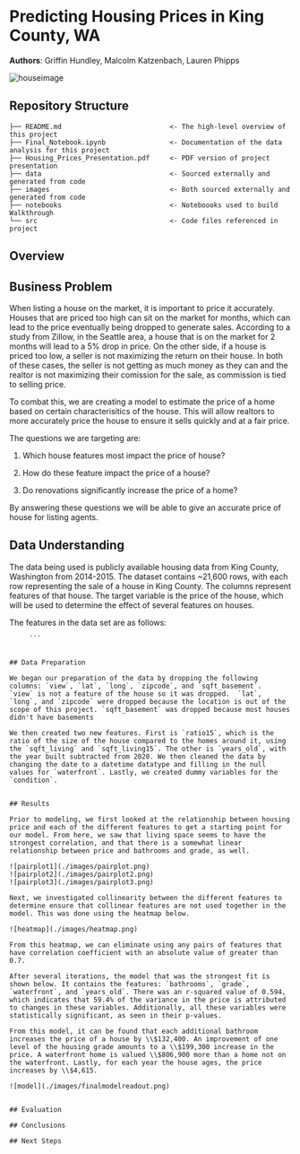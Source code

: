 # Predicting Housing Prices in King County, WA

**Authors**: Griffin Hundley, Malcolm Katzenbach, Lauren Phipps

![houseimage](./images/houses.jpg)


## Repository Structure

```
├── README.md                           <- The high-level overview of this project
├── Final_Notebook.ipynb                <- Documentation of the data analysis for this project
├── Housing_Prices_Presentation.pdf     <- PDF version of project presentation
├── data                                <- Sourced externally and generated from code
├── images                              <- Both sourced externally and generated from code
├── notebooks                           <- Noteboooks used to build Walkthrough
└── src                                 <- Code files referenced in project
```

## Overview

## Business Problem

When listing a house on the market, it is important to price it accurately. Houses that are priced too high can sit on the market for months, which can lead to the price eventually being dropped to generate sales. According to a study from Zillow, in the Seattle area, a house that is on the market for 2 months will lead to a 5% drop in price. On the other side, if a house is priced too low, a seller is not maximizing the return on their house. In both of these cases, the seller is not getting as much money as they can and the realtor is not maximizing their comission for the sale, as commission is tied to selling price.

To combat this, we are creating a model to estimate the price of a home based on certain characterisitics of the house. This will allow realtors to more accurately price the house to ensure it sells quickly and at a fair price.

The questions we are targeting are:

1) Which house features most impact the price of house?

2) How do these feature impact the price of a house?

3) Do renovations significantly increase the price of a home?

By answering these questions we will be able to give an accurate price of house for listing agents.

## Data Understanding

The data being used is publicly available housing data from King County, Washington from 2014-2015. The dataset contains ~21,600 rows, with each row representing the sale of a house in King County. The columns represent features of that house. The target variable is the price of the house, which will be used to determine the effect of several features on houses.

The features in the data set are as follows: 

```'id', 'date', 'bedrooms', 'bathrooms', 'sqft_living','sqft_lot', 'floors', 'waterfront', 'grade', 'sqft_above', 'yr_built', 'sqft_living15', 'sqft_lot15', 'has_been_renovated', 'ratio_15', 'years_old', 'condition_2', 'condition_3', 'condition_4', 'condition_5'
     ```


## Data Preparation

We began our preparation of the data by dropping the following columns: `view`, `lat`, `long`, `zipcode`, and `sqft_basement`.  `view` is not a feature of the house so it was dropped.  `lat`, `long`, and `zipcode` were dropped because the location is out of the scope of this project. `sqft_basement` was dropped because most houses didn't have basements

We then created two new features. First is `ratio15`, which is the ratio of the size of the house compared to the homes around it, using the `sqft_living` and `sqft_living15`. The other is `years_old`, with the year built subtracted from 2020. We then cleaned the data by changing the date to a datetime datatype and filling in the null values for `waterfront`. Lastly, we created dummy variables for the `condition`. 


## Results

Prior to modeling, we first looked at the relationship between housing price and each of the different features to get a starting point for our model. From here, we saw that living space seems to have the strongest correlation, and that there is a somewhat linear relationship between price and bathrooms and grade, as well.

![pairplot1](./images/pairplot.png)
![pairplot2](./images/pairplot2.png)
![pairplot3](./images/pairplot3.png)

Next, we investigated collinearity between the different features to determine ensure that collinear features are not used together in the model. This was done using the heatmap below. 

![heatmap](./images/heatmap.png)

From this heatmap, we can eliminate using any pairs of features that have correlation coefficient with an absolute value of greater than 0.7.

After several iterations, the model that was the strongest fit is shown below. It contains the features: `bathrooms`, `grade`, `waterfront`, and `years_old`. There was an r-squared value of 0.594, which indicates that 59.4% of the variance in the price is attributed to changes in these variables. Additionally, all these variables were statistically significant, as seen in their p-values. 

From this model, it can be found that each additional bathroom increases the price of a house by \\$132,400. An improvement of one level of the housing grade amounts to a \\$199,300 increase in the price. A waterfront home is valued \\$806,900 more than a home not on the waterfront. Lastly, for each year the house ages, the price increases by \\$4,615.

![model](./images/finalmodelreadout.png)


## Evaluation

## Conclusions

## Next Steps